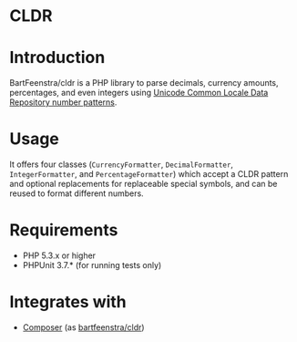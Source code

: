 CLDR
====

# Introduction
BartFeenstra/cldr is a PHP library to parse decimals, currency amounts,
percentages, and even integers using [Unicode Common Locale Data Repository
number patterns](http://cldr.unicode.org/translation/number-patterns).

# Usage
It offers four classes (`CurrencyFormatter`, `DecimalFormatter`,
`IntegerFormatter`, and `PercentageFormatter`) which accept a CLDR pattern and
optional replacements for replaceable special symbols, and can be reused to
format different numbers.

# Requirements
* PHP 5.3.x or higher
* PHPUnit 3.7.* (for running tests only)

# Integrates with
* [Composer](http://getcomposer.org) (as
[bartfeenstra/cldr](https://packagist.org/packages/bartfeenstra/cldr))